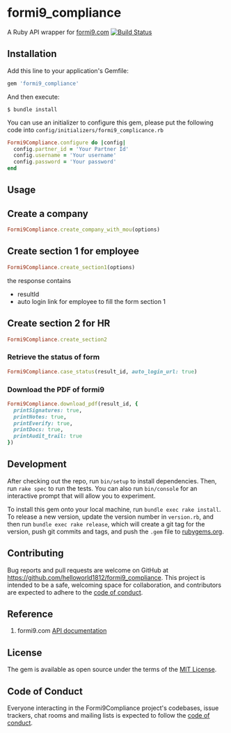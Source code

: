 # formi9_compliance

A Ruby API wrapper for [formi9.com](https://www.formi9.com/FormI9Api/swagger/ui/index) [![Build Status](https://secure.travis-ci.org/helloworld1812/formi9_compliance.svg)](http://travis-ci.org/helloworld1812/formi9_compliance)


## Installation

Add this line to your application's Gemfile:

```ruby
gem 'formi9_compliance'
```

And then execute:

    $ bundle install

You can use an initializer to configure this gem, please put the following code into `config/initializers/formi9_complicance.rb`

```ruby
Formi9Compliance.configure do |config|
  config.partner_id = 'Your Partner Id'
  config.username = 'Your username'
  config.password = 'Your password'
end
```

## Usage

## Create a company

```ruby
Formi9Compliance.create_company_with_mou(options)
```


## Create section 1 for employee

```ruby
Formi9Compliance.create_section1(options)
```
the response contains

- resultId
- auto login link for employee to fill the form section 1


## Create section 2 for HR

```ruby
Formi9Compliance.create_section2
```

### Retrieve the status of form

```ruby
Formi9Compliance.case_status(result_id, auto_login_url: true)
```

### Download the PDF of formi9

```ruby
Formi9Compliance.download_pdf(result_id, {
  printSignatures: true,
  printNotes: true,
  printEverify: true,
  printDocs: true,
  printAudit_trail: true 
})
```

## Development

After checking out the repo, run `bin/setup` to install dependencies. Then, run `rake spec` to run the tests. You can also run `bin/console` for an interactive prompt that will allow you to experiment.

To install this gem onto your local machine, run `bundle exec rake install`. To release a new version, update the version number in `version.rb`, and then run `bundle exec rake release`, which will create a git tag for the version, push git commits and tags, and push the `.gem` file to [rubygems.org](https://rubygems.org).

## Contributing

Bug reports and pull requests are welcome on GitHub at https://github.com/helloworld1812/formi9_compliance. This project is intended to be a safe, welcoming space for collaboration, and contributors are expected to adhere to the [code of conduct](https://github.com/helloworld1812/formi9_compliance/blob/master/CODE_OF_CONDUCT.md).

## Reference

1. formi9.com [API documentation](https://www.formi9.com/FormI9Api/swagger/ui/index)


## License

The gem is available as open source under the terms of the [MIT License](https://opensource.org/licenses/MIT).

## Code of Conduct

Everyone interacting in the Formi9Compliance project's codebases, issue trackers, chat rooms and mailing lists is expected to follow the [code of conduct](https://github.com/helloworld1812/formi9_compliance/blob/master/CODE_OF_CONDUCT.md).
